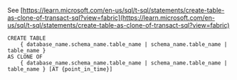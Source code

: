 See [https://learn.microsoft.com/en-us/sql/t-sql/statements/create-table-as-clone-of-transact-sql?view=fabric](https://learn.microsoft.com/en-us/sql/t-sql/statements/create-table-as-clone-of-transact-sql?view=fabric)
```
CREATE TABLE 
    { database_name.schema_name.table_name | schema_name.table_name | table_name } 
AS CLONE OF 
    { database_name.schema_name.table_name | schema_name.table_name | table_name } [AT {point_in_time}]
```
